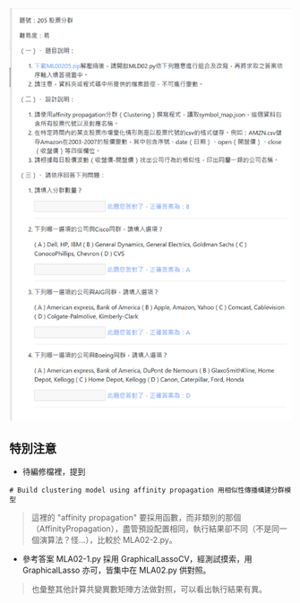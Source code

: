 ![圖](205_股票分群.jpg)
## 特別注意
 - 待編修檔裡，提到

```
# Build clustering model using affinity propagation 用相似性傳播構建分群模型
```

 > 這裡的 "affinity propagation" 要採用函數，而非類別的那個（AffinityPropagation），盡管預設配置相同，執行結果卻不同（不是同一個演算法？怪...），比較於 MLA02-2.py。

 - 參考答案 MLA02-1.py 採用 GraphicalLassoCV，經測試摸索，用 GraphicalLasso 亦可，皆集中在 MLA02.py 供對照。
 > 也彙整其他計算共變異數矩陣方法做對照，可以看出執行結果有異。
